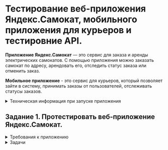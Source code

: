# Тестирование веб-приложения Яндекс.Самокат, мобильного приложения для курьеров и тестировние API.

**Приложение Яндекс.Самокат** — это сервис для заказа и аренды электрических самокатов. С помощью приложения можно заказать самокат по адресу, арендовать его, отследить статус заказа или отменить заказ.

 **Мобильное приложение** - это сервис для курьеров, который позволяет зайти в систему, принимать заказы от пользователей, отслеживать статусы заказов.

  <details> <summary> Техническая информация при запуске приложения </summary>

#### Предусловия 

1. Тестовый стенд веб-приложения: *https://{id}.serverhub.praktikum-services.ru/*

2. Доступ к базе осуществляется с помощью команды **psql -U morty -d scooter_rent** Пароль: **smith**

### Документация API. 
### 1. Courier

#### Courier - Логин курьера в системе

URL: **POST /api/v1/courier/login**

Параметр: 

| Название                   |  Тип   |                                         Описание                                          |
| -------------------------- | :----: | :---------------------------------------------------------------------------------------: |
| login                      | string |             Логин курьера, записывается в поле **login** таблицы **Couriers**             |
| password                   | string | Пароль курьера, хэш от значения записывается в поле **passwordHash** таблицы **Couriers** |
| firstName (необязательный) | string |            Имя курьера, записывается в поле **firstName** таблицы **Couriers**            |

Запрос: **{    "login": "ninja",**
    **"password": "1234" }**

Успешное создание учетной записи: **HTTP/1.1 201 Created**
**{   ok: true }**

Запрос без логина и пароля: **HTTP/1.1 400 Bad Request**
**{ "message": "Недостаточно данных для создания учетной записи" }**

Запрос с повторяющимся логином:  **HTTP/1.1 409 Сonflict**
**{  "message": "Этот логин уже используется" }**

#### Courier - Удаление курьера

URL: **DELETE /api/v1/courier/:id**

Параметр: 

| Название |  Тип   |                          Описание                          |
| -------- | :----: | :--------------------------------------------------------: |
| id       | string | Номер курьера, хранится в поле **id** таблицы **Couriers** |

Успешное удаление курьера: **HTTP/1.1 200 OK { ok: true }**

Запрос без id: **HTTP/1.1 400 Bad Request**
**{ "message":  "Недостаточно данных для удаления курьера" }**

Запрос с несуществующим id: **HTTP/1.1 404 Not Found**
**{ "message": "Курьера с таким id нет" }**

### 2. Couriers

#### Couriers - Получить количество заказов курьера

URL: **GET /api/v1/courier/:id/ordersCount**

Параметр: 

| Название |  Тип   |                          Описание                          |
| -------- | :----: | :--------------------------------------------------------: |
| id       | number | Номер курьера { "id": 123456 } |

Количество заказов курьера "1": **/v1/courier/1/ordersCount**

Responce success: **HTTP/1.1 200**
**{  "id": "123456",  "ordersCount": "100500" }**

Запрос без номера: **HTTP/1.1 400 Bad Request**
**{ "message":  "Недостаточно данных для поиска" }**

Запрос с несуществующим номером: **HTTP/1.1 404 Not Found**
**{  "message": "Курьер не найден" }**

### 3. Orders
#### Orders - Завершить заказ
URL: **PUT /api/v1/orders/finish/:id**

Параметр: 

| Название |  Тип   |            Описание            |
| -------- | :----: | :----------------------------: |
| id       | number | Номер заказа, хранится в поле **id** таблицы **Orders**|

Запрос: **{ "id": 123 }**

Успешный ответ: **HTTP/1.1 200**
**{  ok: true }**

Запрос без номера: **HTTP/1.1 400 Bad Request**
**{ "message":  "Недостаточно данных для поиска" }**

Запрос с несуществующим номером: **HTTP/1.1 404 Not Found**
**{ "message": "Заказа с таким id не существует" }**

Запрос с несуществующим номером курьера: **HTTP/1.1 404 Not Found**
**{ "message": "Курьера с таким id не существует" }**

Заказ нельзя завершить: **HTTP/1.1 409 Conflict**
**{ "message": "Этот заказ нельзя завершить" }**

#### Orders - Отменить заказ

URL: **PUT /api/v1/orders/cancel**

Параметр: 

| Название |  Тип   |                        Описание                         |
| -------- | :----: | :-----------------------------------------------------: |
| track     | string |	Номер заказа, хранится в поле **track** таблицы **Orders**|

Запрос: **{ "id": 123 }**

Успешный ответ: **HTTP/1.1 200**
**{   ok: true }**
Запрос без номера: **HTTP/1.1 400 Bad Request**
**{ "message":  "Недостаточно данных для поиска" }**

Запрос с несуществующим номером: **HTTP/1.1 404 Not Found
{ "message": "Заказ не найден" }**

Заказ уже в работе: **HTTP/1.1 409 Conflict**
**{ "message": "Этот заказ уже в работе" }**

#### Orders - Получение списка заказов.

URL: **GET /api/v1/orders**

Параметр: 

| Название |  Тип   |                          Описание                          |
| -------- | :----: | :--------------------------------------------------------: |
| courierId |number| Идентификатор курьера. Если указан - возвращает все активные и завершенные заказы этого курьера |

Запрос с номером id курьера "1": **/v1/orders?courierId=1**

Запрос с несуществующим id: **HTTP/1.1 404 Not Found**
**{"message": "Курьер с идентификатором {courierId} не найден" }**
 
#### Orders - Получить заказ по его номеру.

URL: **GET /api/v1/orders**

Параметр: 

| Название  |  Тип   |                                            Описание                                             |
| --------- | :----: | :---------------------------------------------------------------------------------------------: |
| t| number | Трекинговый номер заказа|

Запрос с номером заказа : **/v1/orders/track?t=123456**

Запрос без номера заказа: **HTTP/1.1 400 Bad Request**
**{"message":  "Недостаточно данных для поиска" }**

#### Orders - Принять заказ.

URL: **PUT /api/v1/orders/accept/:id**

Параметр: 

| Название |  Тип   |         Описание         |
| -------- | :----: | :----------------------: |
| id      | number | Номер заказа, хранится в поле **id** таблицы **Orders** |
|courierId| number | id курьера, хранится в поле **id** таблицы **Orders** |

Запрос : **/v1/orders/accept/1?courierId=213**

Успешный ответ: **HTTP/1.1 200**
**{ ok: true }**

Запрос без номера: **HTTP/1.1 400 Bad Request**
**{ "message":  "Недостаточно данных для поиска" }**

Запрос с несуществующим номером: **HTTP/1.1 404 Not Found**
**{ "message": "Заказа с таким id не существует" }**

Запрос с несуществующим номером курьера: **HTTP/1.1 404 Not Found**
**{ "message": "Курьера с таким id не существует" }**

Заказ уже был в работе: **HTTP/1.1 409 Conflict**
**{ "message": "Этот заказ уже в работе" }**

Нет id курьера или id заказа: **HTTP/1.1 400 Conflict**
**{ "message": "Недостаточно данных для поиска" }**
 
#### Orders - Создание заказа.

URL: **POST /api/v1/orders**

Параметр: 

| Название  |  Тип   |     Описание   |
| --------- | :----: | :-----------: |
| firstName | string |Имя заказчика, записывается в поле **firstName** таблицы **Orders**|
| lastName | string | Фамилия заказчика, записывается в поле **lastName** таблицы **Orders** |
| address | string | Адрес заказчика, записывается в поле **address** таблицы **Orders**|
| metroStation| string |Ближайшая к заказчику станция метро, записывается в поле **metroStation** таблицы **Orders** |
| phone | string |Телефон заказчика, записывается в поле **phone** таблицы **Orders** |
| rentTime| number | Количество дней аренды, записывается в поле **rentTime** таблицы **Orders**|
| deliveryDate| string |Дата доставки, записывается в поле **deliveryDate** таблицы **Orders**|
| comment| string |Комментарий от заказчика, записывается в поле **comment** таблицы **Orders**|
| color (необязательный)| string |Предпочитаемые цвета, записываются в поле **color** таблицы **Orders** |

Запрос: {

    "firstName": "Naruto",

    "lastName": "Uchiha",

    "address": "Konoha, 142 apt.",

    "metroStation": 4,

    "phone": "+7 800 355 35 35",

    "rentTime": 5,

    "deliveryDate": "2020-06-06",

    "comment": "Saske, come back to Konoha",

    "color": [
        "BLACK"
    ]
}

Успешное создание заказа: **HTTP/1.1 201 Created**
**{ track: 124124 }**

### Utils
#### Utils - Ping server

URL: **GET /api/v1/ping**
Успешный ответ: **HTTP/1.1 200 Ok pong;**


#### Utils - Поиск станций метро по названию
URL: **GET /api/v1/stations/search**

| Название  |  Тип   |   Описание    |
| --------- | :----: | :-----------: |
| s       | string | Строка для поиска станции |

Поиск метро "Сокол": **/v1/stations/search?s=Сокол**

Успешный поиск:    HTTP/1.1 200 OK
  [

    {
       "number": "4",
       "name": "Сокольники",
       "color": "#D92B2C"
    },

    {
       "number": "26",
       "name": "Сокол",
       "color": "#4DBE52"
    }   

]

 </details>


 ## Задание  1. Протестировать веб-приложение Яндекс.Самокат.

 <details> <summary> Требования к приложению </summary>


### Поддерживаемые окружения

Приложение поддерживает эти браузеры: Яндекс.Браузер не ниже версии
20.0.1, Chrome не ниже версии 85. Будет поддерживаться разрешение экрана
1280x720 и 1920x1080.

### Макеты

Макеты лежат в Figma и расположены по [ссылке](https://www.figma.com/file/vHgTVzFac8zyxhMZ2o4b2m/web)

### Лендинг

Есть заголовок и чертёж самоката. При скролле происходит анимация:
чертёж сменяется фотографией, появляется таблица с описанием самоката.

В шапке лендинга есть две кнопки: **«Заказать», «Статус заказа».**

Появляется запрос на согласие использовать куки.

Если доскроллить до третьего блока, появляется информация: «Как это
работает», «Вопросы о важном».

### Экран «Сделать заказ»

Чтобы сделать заказ, нужно заполнить две формы: **«Для кого самокат», «Про аренду».**

#### Для кого самокат

Поля: «Имя», «Фамилия», «Адрес: куда привезти самокат», «Станция метро»,

«Телефон: на него позвонит курьер».

Все поля обязательные. Если они не заполнены корректно, нельзя перейти на следующую страницу.

Внизу кнопка **«Дальше»**: она переводит на форму **«Про аренду».** 


#### Про аренду

Поля: «Когда привезти самокат», «Срок аренды», «Цвет», «Комментарий».

«Когда привезти самокат», «Срок аренды» — обязательные поля. 

«Цвет», «Комментарий» — необязательные.


#### Кнопка «Назад»

При нажатии пользователь переходит на страницу **«Для кого самокат».** При переключении между страницами введённая информация сохраняется.

#### Кнопка «Заказать». 
Если все поля заполнены корректно, при клике по кнопке **«Заказать»** заказ будет оформлен. Появится всплывающее окно с текстом **«Номер заказа NNNNN. Запишите его: пригодится, чтобы отслеживать статус»** и кнопкой **«Посмотреть статус».** Кнопка **«Посмотреть статус»** ведёт на экран **«Статус заказа»**: в нём уже заполнено поле **«Номер заказа».**


Если не все обязательные поля заполнены корректно, при нажатии на кнопку «Заказать» появится ошибка **«Введите корректный <имя поля>».**

Пользователь может сделать несколько заказов один за другим.

### Экран «Статус заказа»

Если нажать на **«Статус заказа»** в шапке лендинга, появляется поле ввода «Номер заказа». Нужно ввести значение и нажать **Enter.** Если номер заказа введён корректно, появляется информация: 
- Данные заказа пользователя: имя, фамилия, адрес и остальные. Для всех полей действует правило: если текст не умещается в одной строке, он переносится на вторую.
- Цепочка статусов заказа. Текущий статус выделен чёрным, остальные — серые. Если статус пройден, цифра перед ним сменяется на галочку.

Если номер заказа введён некорректно, появляется сообщение об ошибке: **«Такого заказа нет. Точно верный номер?».**

На экране статуса заказа четыре статуса. Активным может быть только один из них — он показывает, на какой стадии находится заказ: 

#### «Самокат на складе». 
Становится активным, когда пользователь сделал заказ.

#### «Курьер едет к вам». 
Становится активным, когда курьер подтвердил у себя в приложении, что принял заказ. Когда статус активен, в подписи появляется имя курьера: **«Курьер Фродо едет к вам».** Если имя курьера слишком длинное и подпись не умещается в одну строчку, текст переносится на вторую строчку.

#### «Ну всё, теперь кататься». 
Становится активным, когда курьер подтвердил завершение заказа. Под заголовком статуса подпись **«Аренда закончится...».** Показываемое время рассчитывается от момента, когда самокат передали пользователю с учётом количества дней. Когда время
аренды заканчивается, статус меняется на «Время аренды кончилось» с подписью **«Скоро курьер заберёт самокат».**

Пользователь может ввести номер другого заказа и посмотреть его статус.

#### Отмена заказа
Есть кнопка **«Отменить заказ».** Если кликнуть по ней, появится всплывающее окно с текстом **«Хотите отменить заказ?»** На всплывающем окне две кнопки: **«Отменить», «Назад».**

Если кликнуть по **«Назад»**, пользователь вернётся на страницу статуса заказа.

Если кликнуть по **«Отменить»**, появится всплывающее окно с текстом **«Заказ отменён. Возвращайтесь, мы всегда вас ждём»** и кнопкой **«Хорошо».** Кнопка **«Хорошо»** ведёт на главную страницу лендинга.

Пользователь может отменить заказ, пока курьер не взял его в работу. Когда заказ уже у курьера, кнопка **«Отменить заказ»** будет некликабельной.

Отменённый заказ удаляется из системы. Пользователь не может его
посмотреть.

#### Просроченный заказ
Заказ считается просроченным, если курьер не успел выполнить его
вовремя. Например, пользователь заказал самокат на 1 января. Если 1 января самокат не доставлен до 23:59, этот заказ — просроченный.

Если заказ просрочен, его статус меняется на **«Курьер задерживается»,** а подпись — на **«Не успеем привезти самокат вовремя. Чтобы уточнить статус заказа, позвоните в поддержку: 0101».** Статус и подпись подсвечиваются красным.

Если пользователю доставили просроченный заказ, отсчёт времени до конца аренды начинается с момента получения заказа.

### Доработка фронтенда

В цепочку статусов добавлен пятый статус: **«Время аренды кончилось».** Это фича, которую реализовали только во фронтенде, и бэкенд ещё не готов. Раньше этот текст появлялся на месте четвёртого статуса — в момент, когда время аренды заканчивалось. Теперь текст в четвёртом статусе не меняется: он просто становится серым, как и остальные статусы.

Пример ответа описан в документации к **API** в блоке **Orders** — Получить заказ по его номеру.

Номер нового статуса в запросе = **3.**

##### Ограничения полей

| Наименование | Тип поля | Возможные значения | Обязательность |
| ------------ | :----------: | :-----------: | :--------------------------: |
| Имя   | текстовое поле | Только русские буквы, пробел, тире. Длина не менее 2 и не более 15 символов. При некорректном вводе подсвечивается красным. Текст ошибки «Введите корректное имя». |  Да  |
| Фамилия  | текстовое поле | Только русские буквы. Длина не менее 2 и не более 15 символов. При некорректном вводе подсвечивается красным, появляется текст ошибки «Введите корректную фамилию». | Да |
| Адрес | текстовое поле | Только русские буквы, цифры, пробел, тире, точка, запятая. Длина не менее 5 и не более 50 символов. Пробелы до и после адреса удаляются при снятии фокуса. При некорректном вводе подсвечивается красным, появляется текст ошибки «Введите корректный адрес».  |  Да |
| Станция метро | текстовое поле с саджестом | Станции метро Москвы. Список метро зашит на стороне бэкенда (в API)   | Да  |
| Телефон | текстовое поле |Только цифры и знак «+». Длина: - 11 символов, если без знака «+». Длина: - 12 символов, если со знаком «+».  При некорректном вводе подсвечивается красным. Текст ошибки «Введите корректный телефон»| Да  |
| Дата доставки | выпадающий календарь. Появляется при клике на поле ввода  | Выбрать дату можно только с завтрашнего дня. На календаре открывается текущий месяц. Вводить значения вручную в поле нельзя. Когда пользователь выбирает дату, значение сразу подставляется в поле. Пользователь может выбрать другую дату, поле подсвечивается синим.  | Да  |
| Срок аренды  | выпадающий список| Можно выбрать от 1 до 7 суток. | Да  |
| Цвет  | чек-бокс |Чёрный жемчуг, серая безысходность. Можно выбрать как один, так и оба варианта.  | Нет |
| Комментарий | текстовое поле | Только русские буквы, цифры, пробел, тире, точка, запятая. Длина не более 24 символов. | Нет |

### FAQ

#### Сколько это стоит? И как оплатить?
Сутки — 400 рублей. Оплата курьеру — наличными или картой.

#### Вы привозите зарядку вместе с самокатом?
Самокат приезжает к вам с полной зарядкой. Этого хватит на восемь суток — даже если будете кататься без передышек и во сне. Зарядка не понадобится.

#### Сможете привезти самокат прямо сегодня?
Только начиная с завтрашнего дня. Но скоро станем расторопнее.

#### Хочу сразу несколько самокатов! Так можно?
Пока что так: один заказ — один самокат. Если хотите покататься с друзьями, можете просто сделать несколько заказов.

#### Можно ли продлить заказ или вернуть самокат раньше?
Пока что нет! Если что-то срочное — всегда можно позвонить в поддержку по номеру 0101.

#### Можно ли отменить заказ?
Да, отменить можно, пока курьер не выдвинулся к вам с самокатом. Штрафа не будет, объяснительной записки не попросим.

#### Как рассчитывается время аренды?
Допустим, вы оформляете заказ на 8 мая. Мы привозим самокат в эту дату до конца дня. Отсчёт времени аренды начинается с момента, когда вы оплатите заказ курьеру. Если мы привезли самокат 8 мая в 20:30, суточная аренда закончится 9 мая в 20:30.

#### Я живу за МКАДом, привезёте?
Да, обязательно. Всем самокатов! И Москве, и Московской области.

</details>

 <details> <summary> Задачи </summary>

#### Постановка задачи 
1. Составить чек-лист по требованиям к экрану **«Статус заказа».**

2. Для экрана **«Сделать заказ»** составить проверки на валидацию полей. Заполнить их в виде таблицы.

3. Провести тестирование всей функциональности не только по получившимся чек-листам и таблицам, но и по остальным макетам и требованиям. Проверять главную страницу (лендинг) не нужно. Результаты поместить на вкладку «Задание 1: баги вне тестовой документации».

 </details>
